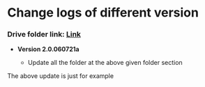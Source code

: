# Change logs of different version

### Drive folder link: [Link](https://drive.google.com/drive/folders/sharing)

* **Version 2.0.060721a**
  
  - Update all the folder at the above given folder section  

The above update is just for example